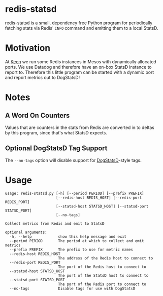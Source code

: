 # redis-statsd

redis-statsd is a small, dependency free Python program for periodically fetching stats via Redis' `INFO`
command and emitting them to a local StatsD.

# Motivation

At [Keen](http://keen.io) we run some Redis instances in Mesos with dynamically allocated ports. We use Datadog and
therefore have an on-box StatsD instance to report to. Therefore this little program can be started with a dynamic
port and report metrics out to DogStatsD!

# Notes

## A Word On Counters

Values that are counters in the stats from Redis are converted in to deltas by this program, since that's what StatsD
expects.

## Optional DogStatsD Tag Support

The `--no-tags` option will disable support for [DogStatsD](http://docs.datadoghq.com/guides/dogstatsd/)-style tags.

# Usage

```
usage: redis-statsd.py [-h] [--period PERIOD] [--prefix PREFIX]
                       [--redis-host REDIS_HOST] [--redis-port REDIS_PORT]
                       [--statsd-host STATSD_HOST] [--statsd-port STATSD_PORT]
                       [--no-tags]

Collect metrics from Redis and emit to StatsD

optional arguments:
  -h, --help            show this help message and exit
  --period PERIOD       The period at which to collect and emit metrics
  --prefix PREFIX       The prefix to use for metric names
  --redis-host REDIS_HOST
                        The address of the Redis host to connect to
  --redis-port REDIS_PORT
                        The port of the Redis host to connect to
  --statsd-host STATSD_HOST
                        The port of the StatsD host to connect to
  --statsd-port STATSD_PORT
                        The port of the Redis port to connect to
  --no-tags             Disable tags for use with DogStatsD
```
